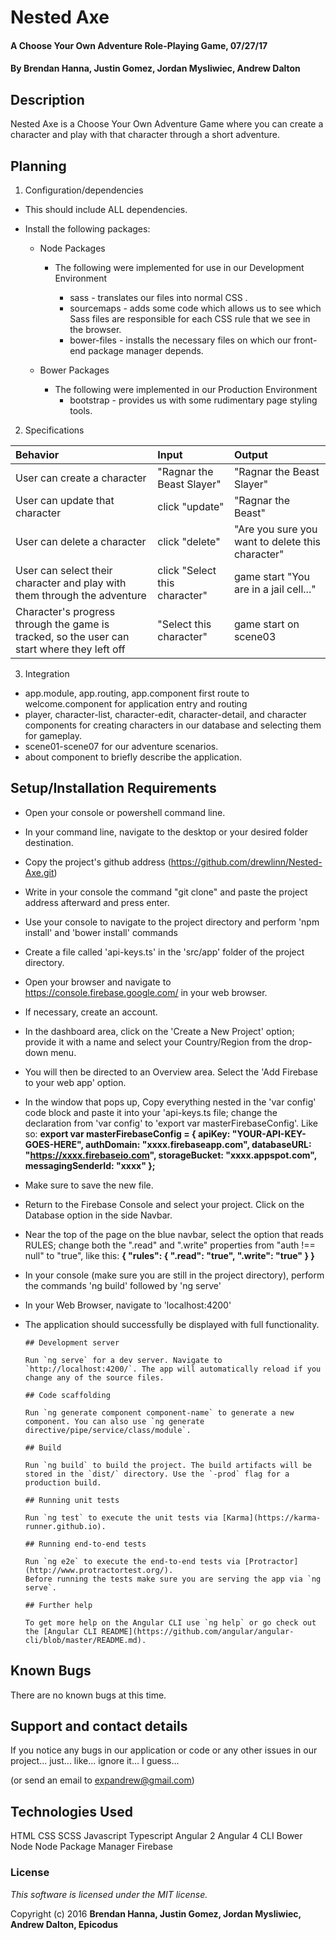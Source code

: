 # Nested Axe

#### A Choose Your Own Adventure Role-Playing Game, 07/27/17

#### By **Brendan Hanna, Justin Gomez, Jordan Mysliwiec, Andrew Dalton**

## Description

Nested Axe is a Choose Your Own Adventure Game where you can create a character and play with that character through a short adventure.

## Planning

1. Configuration/dependencies
  * This should include ALL dependencies.

  * Install the following packages:

    * Node Packages
      * The following were implemented for use in our Development Environment

        * sass - translates our files into normal CSS .
        * sourcemaps - adds some code which allows us to see which Sass files are responsible for each CSS rule that we see in the browser.
        * bower-files - installs the necessary files on which our front-end package manager depends.

    * Bower Packages
      * The following were implemented in our Production Environment
        * bootstrap - provides us with some rudimentary page styling tools.


  2. Specifications

  | Behavior | Input | Output |
  | :--------| :---- | :------|
  | User can create a character | "Ragnar the Beast Slayer" | "Ragnar the Beast Slayer" |
  | User can update that character | click "update" | "Ragnar the Beast" |
  | User can delete a character | click "delete" | "Are you sure you want to delete this character" |
  | User can select their character and play with them through the adventure | click "Select this character" | game start "You are in a jail cell..." |
  | Character's progress through the game is tracked, so the user can start where they left off | "Select this character" | game start on scene03 |

3. Integration
  * app.module, app.routing, app.component first route to welcome.component for application entry and routing
  * player, character-list, character-edit, character-detail, and character components for creating characters in our database and selecting them for gameplay.
  * scene01-scene07 for our adventure scenarios.
  * about component to briefly describe the application.

## Setup/Installation Requirements

* Open your console or powershell command line.
* In your command line, navigate to the desktop or your desired folder destination.
* Copy the project's github address (https://github.com/drewlinn/Nested-Axe.git)
* Write in your console the command "git clone" and paste the project address afterward and press enter.
* Use your console to navigate to the project directory and perform 'npm install' and 'bower install' commands
* Create a file called 'api-keys.ts' in the 'src/app' folder of the project directory.
* Open your browser and navigate to https://console.firebase.google.com/ in your web browser.
* If necessary, create an account.
* In the dashboard area, click on the 'Create a New Project' option; provide it with a name and select your Country/Region from the drop-down menu.
* You will then be directed to an Overview area. Select the 'Add Firebase to your web app' option.
* In the window that pops up, Copy everything nested in the 'var config' code block and paste it into your 'api-keys.ts file; change the declaration from 'var config' to 'export var masterFirebaseConfig'. Like so:
  **export var masterFirebaseConfig = {
    apiKey: "YOUR-API-KEY-GOES-HERE",
    authDomain: "xxxx.firebaseapp.com",
    databaseURL: "https://xxxx.firebaseio.com",
    storageBucket: "xxxx.appspot.com",
    messagingSenderId: "xxxx"
  };**
* Make sure to save the new file.
* Return to the Firebase Console and select your project. Click on the Database option in the side Navbar.
* Near the top of the page on the blue navbar, select the option that reads RULES; change both the ".read" and ".write" properties from "auth !== null" to "true", like this:
  **{
    "rules": {
      ".read": "true",
      ".write": "true"
    }
  }**
* In your console (make sure you are still in the project directory), perform the commands 'ng build' followed by 'ng serve'
* In your Web Browser, navigate to 'localhost:4200'
* The application should successfully be displayed with full functionality.


      ## Development server

      Run `ng serve` for a dev server. Navigate to `http://localhost:4200/`. The app will automatically reload if you change any of the source files.

      ## Code scaffolding

      Run `ng generate component component-name` to generate a new component. You can also use `ng generate directive/pipe/service/class/module`.

      ## Build

      Run `ng build` to build the project. The build artifacts will be stored in the `dist/` directory. Use the `-prod` flag for a production build.

      ## Running unit tests

      Run `ng test` to execute the unit tests via [Karma](https://karma-runner.github.io).

      ## Running end-to-end tests

      Run `ng e2e` to execute the end-to-end tests via [Protractor](http://www.protractortest.org/).
      Before running the tests make sure you are serving the app via `ng serve`.

      ## Further help

      To get more help on the Angular CLI use `ng help` or go check out the [Angular CLI README](https://github.com/angular/angular-cli/blob/master/README.md).


## Known Bugs

There are no known bugs at this time.

## Support and contact details

If you notice any bugs in our application or code or any other issues in our project... just... like... ignore it... I guess...

(or send an email to expandrew@gmail.com)

## Technologies Used

HTML
CSS
SCSS
Javascript
Typescript
Angular 2
Angular 4 CLI
Bower
Node
Node Package Manager
Firebase

### License

*This software is licensed under the MIT license.*

Copyright (c) 2016 **Brendan Hanna, Justin Gomez, Jordan Mysliwiec, Andrew Dalton, Epicodus**
